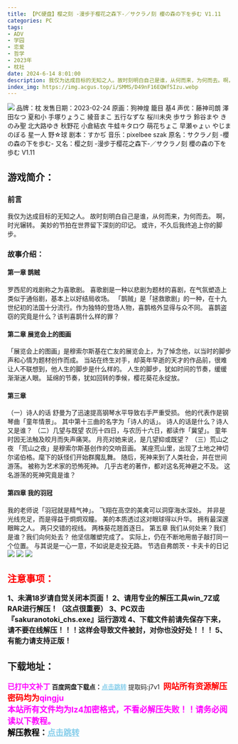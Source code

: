 ```yaml
---
title: 【PC硬盘】樱之刻 -漫步于樱花之森下-／サクラノ刻 櫻の森の下を歩む V1.11
categories: PC
tags:
- ADV
- 学园
- 恋爱
- 哲学
- 2023年
- 枕社
date: 2024-6-14 8:01:00
description: 我仅为达成目标的无知之人。故时刻明白自己是谁，从何而来，为何而去。啊，时光辗转。美妙的节拍在世界留下深刻的印记。或许，不久后我终追上你的脚步。
index_img: https://img.acgus.top/i/SMMS/D49nF16EQWfSIzu.webp
---
```

![](https://img.acgus.top/i/SMMS/D49nF16EQWfSIzu.webp)
品牌：枕
发售日期：2023-02-24
原画：狗神煌 籠目 基4
声优：藤神司朗 澤田なつ 夏和小 手塚りょうこ 綾音まこ 五行なずな 桜川未央 歩サラ 鈴谷まや きのみ聖 北大路ゆき 秋野花 小倉結衣 牛蛙キタロウ 萌花ちょこ 早瀬ゃょぃ やじまのぼる 星一人 野☆球
剧本：すかぢ
音乐：pixelbee szak
原名：サクラノ刻 -櫻の森の下を歩む-
又名：樱之刻 -漫步于樱花之森下-／サクラノ刻 櫻の森の下を歩む V1.11

## 游戏简介：
### 前言
我仅为达成目标的无知之人。
故时刻明白自己是谁，从何而来，为何而去。
啊，时光辗转。
美妙的节拍在世界留下深刻的印记。
或许，不久后我终追上你的脚步。

### 故事介绍：
#### 第一章 鹊贼
罗西尼的戏剧称之为喜歌剧。
喜歌剧是一种以悲剧为题材的喜剧，在气氛塑造上类似于通俗剧，基本上以好结局收场。
「鹊贼」是「拯救歌剧」的一种，在十九世纪初的法国十分流行。作为独特的登场人物，喜鹊格外显得与众不同。
喜鹊盗窃的究竟是什么？该判喜鹊什么样的罪？

#### 第二章 展览会上的图画
「展览会上的图画」是穆索尔斯基在亡友的展览会上，为了悼念他，以当时的脚步声和心情为题材创作而成。
当站在终生对手，却英年早逝的天才的作品前，很难让人不联想到，他人生的脚步是什么样的。
人生的脚步，犹如时间的节奏，缓缓渐渐迷人眼。
延绵的节奏，犹如回转的季候，樱花葵花永绽放。

#### 第三章
（一）诗人的话
舒曼为了迅速提高钢琴水平导致右手严重受损。
他的代表作是钢琴曲「童年情景」。
其中第十三曲的名字为「诗人的话」。
诗人的话是什么？诗人又是谁？
（二）几望与既望
农历十四日，与农历十六日，都读作「冀望」。
童年时因无法触及皎月而失声痛哭。
月亮对她来说，是几望抑或既望？
（三）荒山之夜
「荒山之夜」是穆索尔斯基创作的交响音画。
某座荒山里，出现了土地之神切尔诺伯格。麾下的妖怪们开始群魔乱舞。
随后，死神来到了人类社会，并在世间游荡。
被称为艺术家的恐怖死神。
几乎古老的著作，都对这名死神避之不及。
这名游荡的死神究竟是谁？

#### 第四章 我的羽冠
我的老师说「羽冠就是精气神」。
飞翔在高空的美禽可以洞穿海水深处。
并非是光线充足，而是得益于炯炯双瞳。
美的本质透过这对眼球得以升华。
拥有最深邃眼眸之人。
两只交错的视线。
两株葵花翘首逐日。
第五章 我们从何处来？我们是谁？我们向何处去？
他坚信雕塑完成了。
实际上，仍在不断地用凿子敲打同一个位置。
与其说是一心一意，不如说是走投无路。
节选自弗朗茨・卡夫卡的日记
![](https://img.acgus.top/i/SMMS/Bb9wGUKu2Sy6O3.webp)
![](https://img.acgus.top/i/SMMS/wmDZikVUl3AEyn2.webp)
![](https://img.acgus.top/i/SMMS/d1Y3bjKemzpRG4.webp)






## <font color=#FF0000 >注意事项：</font>
<font size=3><b>1、未满18岁请自觉关闭本页面！
2、请用专业的解压工具win_7Z或RAR进行解压！（这点很重要）
3、PC双击『sakuranotoki_chs.exe』运行游戏
4、下载文件前请先保存下来，请不要在线解压！！！这样会导致文件被封，对你也没好处！！！
5、有能力请支持正版！</b></font>

## 下载地址：
<font color=#FF00FF size=3><b>已打中文补丁</b></font>
<b>百度网盘下载点：</b><a href="https://pan.baidu.com/s/1kyKFOltpAk5LxNGpHYKz0Q?pwd=j7v1" style="color: #87CEEB;"><b>点击跳转</b></a> 提取码:j7v1
<a style="padding: 0" href="https://post.qingju.org/AD/"><img style="max-width:100%" src="https://img.acgus.top/i/2024/07/478f689b8021d8d499ab43d21acf137a.gif" alt=""></a>
<b><font color=#FF0000 size=4>网站所有资源解压密码均为</b></font><b><font color=#FF00FF size=4>qingju</font><font color=#FF0000 ></font></b><br><b><font color=#FF00FF size=4>本站所有文件均为lz4加密格式，不看必解压失败！！请务必阅读以下教程。</b></font><br><b><font color=#000 size=4>解压教程：</b><a href="https://post.qingju.org/tutorial/000/" style="color: #87CEEB;"><b>点击跳转</b></a>